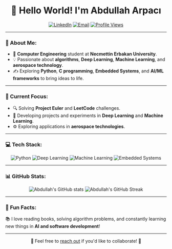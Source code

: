 <h1 align="center">👋 Hello World! I'm Abdullah Arpacı</h1>

<p align="center">
  <a href="https://linkedin.com/in/abdullah-a-a72b60303"><img src="https://img.shields.io/badge/LinkedIn-Abdullah%20Arpacı-blue?style=flat-square&logo=linkedin" alt="LinkedIn"></a>
  <a href="mailto:arpaciabdullah5151@gmail.com"><img src="https://img.shields.io/badge/Email-arpaciabdullah5151@gmail.com-red?style=flat-square&logo=gmail" alt="Email"></a>
  <a href="https://github.com/AbdullahArpaci"><img src="https://komarev.com/ghpvc/?username=AbdullahArpaci&color=brightgreen" alt="Profile Views"></a>
</p>

---

### 🚀 About Me:
- 🏫 **Computer Engineering** student at **Necmettin Erbakan University**.  
- 💡 Passionate about **algorithms**, **Deep Learning**, **Machine Learning**, and **aerospace technology**.  
- ✍️ Exploring **Python**, **C programming**, **Embedded Systems**, and **AI/ML frameworks** to bring ideas to life.  

---

### 🧠 Current Focus:
- 🔍 Solving **Project Euler** and **LeetCode** challenges.  
- 🤖 Developing projects and experiments in **Deep Learning** and **Machine Learning**.  
- ⚙️ Exploring applications in **aerospace technologies**.  

---

### 💻 Tech Stack:
<p align="center">
  <img src="https://img.shields.io/badge/Python-3776AB?style=for-the-badge&logo=python&logoColor=white" alt="Python">
  <img src="https://img.shields.io/badge/Deep_Learning-FF6F61?style=for-the-badge&logo=tensorflow&logoColor=white" alt="Deep Learning">
  <img src="https://img.shields.io/badge/Machine_Learning-F7DF1E?style=for-the-badge&logo=python&logoColor=black" alt="Machine Learning">
  <img src="https://img.shields.io/badge/Embedded_Systems-00ADD8?style=for-the-badge&logo=raspberry-pi&logoColor=white" alt="Embedded Systems">
</p>

---

### 📊 GitHub Stats:
<p align="center">
  <img src="https://github-readme-stats.vercel.app/api?username=AbdullahArpaci&show_icons=true&theme=radical" alt="Abdullah's GitHub stats">
  <img src="https://github-readme-streak-stats.herokuapp.com/?user=AbdullahArpaci&theme=radical" alt="Abdullah's GitHub Streak">
</p>

---

### 🌟 Fun Facts:
📚 I love reading books, solving algorithm problems, and constantly learning new things in **AI and software development**!

---

<p align="center">
  💬 Feel free to <a href="mailto:arpaciabdullah5151@gmail.com">reach out</a> if you'd like to collaborate! 🚀  
</p>

